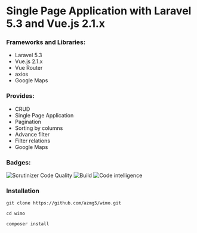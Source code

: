 # Single Page Application with Laravel 5.3 and Vue.js 2.1.x

### Frameworks and Libraries:

- Laravel 5.3
- Vue.js 2.1.x
- Vue Router
- axios
- Google Maps

### Provides:

- CRUD
- Single Page Application
- Pagination
- Sorting by columns
- Advance filter
- Filter relations
- Google Maps

### Badges:
![Scrutinizer Code Quality](https://scrutinizer-ci.com/g/azmg5/wimo/badges/quality-score.png?b=master)
![Build](https://scrutinizer-ci.com/g/azmg5/wimo/badges/build.png?b=master)
![Code intelligence](https://scrutinizer-ci.com/g/azmg5/wimo/badges/code-intelligence.svg?b=master)

### Installation
`git clone https://github.com/azmg5/wimo.git`

`cd wimo`

`composer install`
